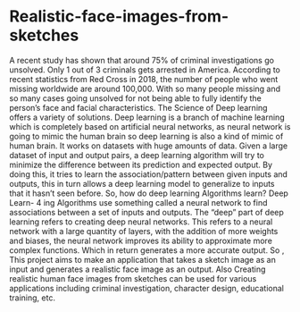 # Realistic-face-images-from-sketches
A recent study has shown that around 75% of criminal investigations go unsolved. Only 1 out of 3 criminals gets arrested in America. According to recent statistics from Red Cross in 2018, the number of people who went missing worldwide are around 100,000. With so many people missing and so many cases going unsolved for not being able to fully identify the person’s face and facial characteristics. The Science of Deep learning offers a variety of solutions. Deep learning is a branch of machine learning which is completely based on artificial neural networks, as neural network is going to mimic the human brain so deep learning is also a kind of mimic of human brain. It works on datasets with huge amounts of data. Given a large dataset of input and output pairs, a deep learning algorithm will try to minimize the difference between its prediction and expected output. By doing this, it tries to learn the association/pattern between given inputs and outputs, this in turn allows a deep learning model to generalize to inputs that it hasn’t seen before. So, how do deep learning Algorithms learn? Deep Learn- 4 ing Algorithms use something called a neural network to find associations between a set of inputs and outputs. The “deep” part of deep learning refers to creating deep neural networks. This refers to a neural network with a large quantity of layers, with the addition of more weights and biases, the neural network improves its ability to approximate more complex functions. Which in return generates a more accurate output.  So , This project aims to make an application that takes a sketch image as an input and generates a realistic face image as an output. Also Creating realistic human face images from sketches can be used for various applications including criminal investigation, character design, educational training, etc.
